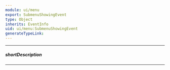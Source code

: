 ```yaml
---
module: ui/menu
export: SubmenuShowingEvent
type: Object
inherits: EventInfo
uid: ui/menu:SubmenuShowingEvent
generateTypeLink: 
---
```

---
##### shortDescription
<!-- Description goes here -->

---
<!-- Description goes here -->